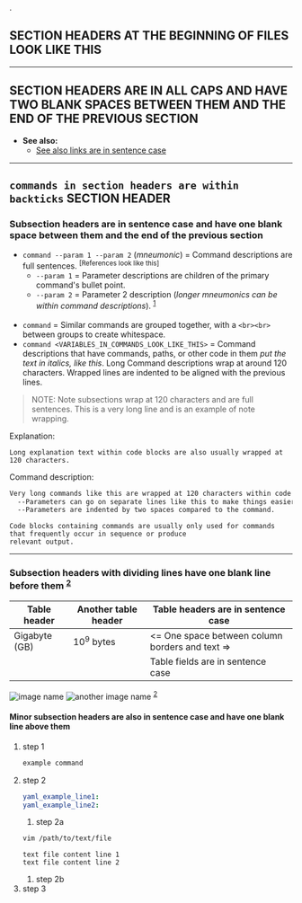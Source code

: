 <Blank line at beginning of the file>.
## SECTION HEADERS AT THE BEGINNING OF FILES LOOK LIKE THIS


---
## SECTION HEADERS ARE IN ALL CAPS AND HAVE TWO BLANK SPACES BETWEEN THEM AND THE END OF THE PREVIOUS SECTION

- **See also:**
  - [See also links are in sentence case](https://www.link-address.example.com)


---
## `commands in section headers are within backticks` SECTION HEADER

### Subsection headers are in sentence case and have one blank space between them and the end of the previous section

- `command --param 1 --param 2` (*mneumonic*) = Command descriptions are full sentences. <sup>[References look like this]</sup>
  - `--param 1` = Parameter descriptions are children of the primary command's bullet point.
  - `--param 2` = Parameter 2 description (*longer mneumonics can be within command descriptions*). <sup>[1]</sup>
<br><br>
- `command` = Similar commands are grouped together, with a `<br><br>` between groups to create whitespace.
- `command <VARIABLES_IN_COMMANDS_LOOK_LIKE_THIS>` = Command descriptions that have commands, paths, or other code in them
                                                     *put the text in italics, like this*. Long Command descriptions wrap
                                                     at around 120 characters. Wrapped lines are indented to be aligned
                                                     with the previous lines.

> NOTE: Note subsections wrap at 120 characters and are full sentences. This is a very long line and is an example of
        note wrapping.

Explanation:
```
Long explanation text within code blocks are also usually wrapped at 120 characters.
```

Command description:
```bash
Very long commands like this are wrapped at 120 characters within code blocks.   \ # Comments describing command lines within blocks go here and usually ignore the 120 line limit.
  --Parameters can go on separate lines like this to make things easier to read. \ # All comments are one space away from the last character of the command and aligned like this.
  --Parameters are indented by two spaces compared to the command.               \ # Here's another comment line.
```
```
Code blocks containing commands are usually only used for commands that frequently occur in sequence or produce
relevant output.
```

---
### Subsection headers with dividing lines have one blank line before them <sup>[2]</sup>

| Table header   | Another table header    | Table headers are in sentence case              |
|----------------|-------------------------|-------------------------------------------------|
| Gigabyte (GB)  | 10<sup>9</sup> bytes    | <= One space between column borders and text => |
|                |                         | Table fields are in sentence case               |

![image name](/image/path.webp)
![another image name](/image/path2.webp) <sup>[2]</sup>

#### Minor subsection headers are also in sentence case and have one blank line above them

1. step 1
   ```bash
   example command
   ```
1. step 2
   ```yaml
   yaml_example_line1:
   yaml_example_line2:
   ```
   1. step 2a
   ```bash
   vim /path/to/text/file
   ```
   ```
   text file content line 1
   text file content line 2
   ```
   1. step 2b
1. step 3

[1]: https://www.source-1.com
[2]: https://www.source-2.com
[3]: https://www.source-3.com
